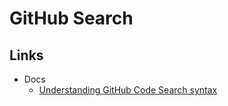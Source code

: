 # GitHub Search

## Links

- Docs
  - [Understanding GitHub Code Search syntax](https://docs.github.com/en/search-github/github-code-search/understanding-github-code-search-syntax)

<!--
type:
order:
is:
has:
state:
involves:
label:
forks:
stars:
created:>2022-10-01
-->
